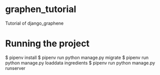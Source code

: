 # graphen_tutorial
Tutorial of django_graphene
# Running the project
$ pipenv install
$ pipenv run python manage.py migrate
$ pipenv run python manage.py loaddata ingredients
$ pipenv run python manage.py runserver
